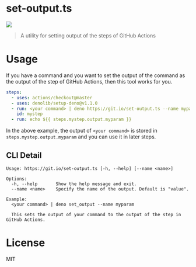 # set-output.ts

<img src="https://github.com/kt3k/set-output.ts/workflows/Test/badge.svg" />

> A utility for setting output of the steps of GitHub Actions

# Usage

If you have a command and you want to set the output of the command as the output of the step of GitHub Actions, then this tool works for you.

```yml
steps:
  - uses: actions/checkout@master
  - uses: denolib/setup-deno@v1.1.0
  - run: <your command> | deno https://git.io/set-output.ts --name myparam
    id: mystep
  - run: echo ${{ steps.mystep.output.myparam }}
```

In the above example, the output of `<your command>` is stored in `steps.mystep.output.myparam` and you can use it in later steps.

## CLI Detail

```
Usage: https://git.io/set-output.ts [-h, --help] [--name <name>]

Options:
  -h, --help       Show the help message and exit.
  --name <name>    Specify the name of the output. Default is "value".

Example:
  <your command> | deno set_output --name myparam

  This sets the output of your command to the output of the step in GitHub Actions.
```

# License

MIT
